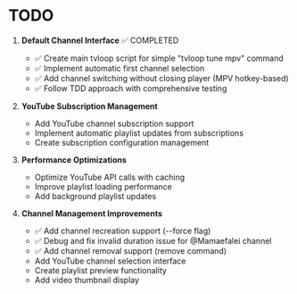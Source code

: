 # TODO

1. **Default Channel Interface** ✅ COMPLETED
   - ✅ Create main tvloop script for simple "tvloop tune mpv" command
   - ✅ Implement automatic first channel selection
   - ✅ Add channel switching without closing player (MPV hotkey-based)
   - ✅ Follow TDD approach with comprehensive testing

2. **YouTube Subscription Management**
   - Add YouTube channel subscription support
   - Implement automatic playlist updates from subscriptions
   - Create subscription configuration management

3. **Performance Optimizations**
   - Optimize YouTube API calls with caching
   - Improve playlist loading performance
   - Add background playlist updates

4. **Channel Management Improvements**
   - ✅ Add channel recreation support (--force flag)
   - ✅ Debug and fix invalid duration issue for @Mamaefalei channel
   - ✅ Add channel removal support (remove command)
   - Add YouTube channel selection interface
   - Create playlist preview functionality
   - Add video thumbnail display

